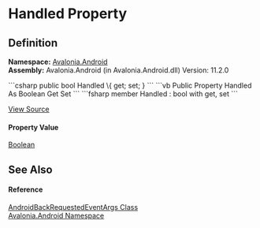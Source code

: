 # Handled Property




## Definition
**Namespace:** <a href="N_Avalonia_Android">Avalonia.Android</a>  
**Assembly:** Avalonia.Android (in Avalonia.Android.dll) Version: 11.2.0

<Tabs groupId="api-code-preview">
<TabItem value="csharp" label="C#">
```csharp
public bool Handled \{ get; set; }
```
</TabItem>
<TabItem value="vb" label="VB">
```vb
Public Property Handled As Boolean
	Get
	Set
```
</TabItem>
<TabItem value="fsharp" label="F#">
```fsharp
member Handled : bool with get, set
```
</TabItem>
</Tabs>



<a href="https://github.com/AvaloniaUI/Avalonia/tree/master/src/Android/Avalonia.Android/IAndroidNavigationService.cs#L12" title="View the source code">View Source</a>



#### Property Value
<a href="https://learn.microsoft.com/dotnet/api/system.boolean" target="_blank" rel="noopener noreferrer">Boolean</a>

## See Also


#### Reference
<a href="T_Avalonia_Android_AndroidBackRequestedEventArgs">AndroidBackRequestedEventArgs Class</a>  
<a href="N_Avalonia_Android">Avalonia.Android Namespace</a>  
